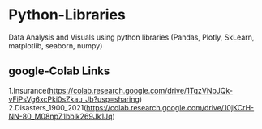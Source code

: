 # Python-Libraries
Data Analysis and Visuals using python libraries (Pandas, Plotly, SkLearn, matplotlib, seaborn, numpy)
## google-Colab Links
1.Insurance(https://colab.research.google.com/drive/1TqzVNpJQk-vFiPsVg6xcPki0sZkau_Jb?usp=sharing)
2.Disasters_1900_2021(https://colab.research.google.com/drive/10jKCrH-NN-80_M08npZ1bblk269Jk1Jq)
